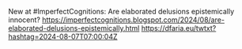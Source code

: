 New at #ImperfectCognitions: Are elaborated delusions epistemically innocent? https://imperfectcognitions.blogspot.com/2024/08/are-elaborated-delusions-epistemically.html https://dfaria.eu/twtxt?hashtag=2024-08-07T07:00:04Z